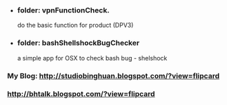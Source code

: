 <ul>
    <li>
        <h3>folder: vpnFunctionCheck.</h3>
        <p> do the basic function for product (DPV3)</p>
    </li>
    <li>
        <h3>folder: bashShellshockBugChecker </h3>
        <p> a simple app for OSX to check bash bug - shelshock</p>
    </li>
</ul>
<h3>My Blog: <a href="http://studiobinghuan.blogspot.com/?view=flipcard">http://studiobinghuan.blogspot.com/?view=flipcard</a><h3>
<h3><a href="http://bhtalk.blogspot.com/?view=flipcard">http://bhtalk.blogspot.com/?view=flipcard</a><h3>

